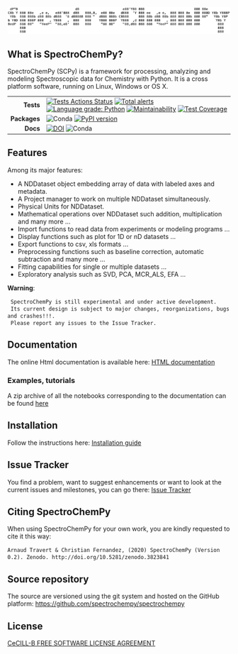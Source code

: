 ![titre](titre.png)
## What is SpectroChemPy?

SpectroChemPy (SCPy) is a framework for processing, analyzing and modeling 
Spectroscopic data for Chemistry with Python. It is a cross platform software, 
running on Linux, Windows or OS X.

||| 
|---:|:---|
|**Tests**| [![Tests Actions Status](https://github.com/spectrochempy/spectrochempy/actions/workflows/test_package.yml/badge.svg)](https://github.com/spectrochempy/spectrochempy/actions) [![Total alerts](https://img.shields.io/lgtm/alerts/g/spectrochempy/spectrochempy.svg?logo=lgtm&logoWidth=18)](https://lgtm.com/projects/g/spectrochempy/spectrochempy/alerts/) [![Language grade: Python](https://img.shields.io/lgtm/grade/python/g/spectrochempy/spectrochempy.svg?logo=lgtm&logoWidth=18)](https://lgtm.com/projects/g/spectrochempy/spectrochempy/context:python) [![Maintainability](https://api.codeclimate.com/v1/badges/78681bc1aabbb8ca915f/maintainability)](https://codeclimate.com/github/spectrochempy/spectrochempy/maintainability) [![Test Coverage](https://api.codeclimate.com/v1/badges/78681bc1aabbb8ca915f/test_coverage)](https://codeclimate.com/github/spectrochempy/spectrochempy/test_coverage)|
|**Packages**| ![Conda](https://img.shields.io/conda/v/spectrocat/spectrochempy) [![PyPI version](https://badge.fury.io/py/spectrochempy.svg)](https://badge.fury.io/py/spectrochempy)||
|**Docs**|[![DOI](https://zenodo.org/badge/DOI/10.5281/zenodo.3823841.svg)](https://doi.org/10.5281/zenodo.3823841) ![Conda](https://img.shields.io/conda/l/spectrocat/spectrochempy)|  




## Features

Among its major features:

* A NDDataset object embedding array of data with labeled axes and metadata.
* A Project manager to work on multiple NDDataset simultaneously.
* Physical Units for NDDataset.
* Mathematical operations over NDDataset such addition, multiplication and many more ...
* Import functions to read data from experiments or modeling programs ...
* Display functions such as plot for 1D or nD datasets ...
* Export functions to csv, xls formats ...
* Preprocessing functions such as baseline correction, automatic subtraction and many more ...
* Fitting capabilities for single or multiple datasets ...
* Exploratory analysis such as SVD, PCA, MCR_ALS, EFA ...

**Warning**:

     SpectroChemPy is still experimental and under active development. 
     Its current design is subject to major changes, reorganizations, bugs and crashes!!!. 
     Please report any issues to the Issue Tracker.

## Documentation

The online Html documentation is available here:  [HTML documentation](https://www.spectrochempy.fr)

### Examples, tutorials

A zip archive of all the notebooks corresponding to the documentation  can be found [here](https://www.spectrochempy.fr/downloads/stable-spectrochempy-notebooks.zip)

## Installation

Follow the instructions here: [Installation guide](https://www.spectrochempy.fr/stable/gettingstarted/install/index.html)

## Issue Tracker

You find a problem, want to suggest enhancements or want to look at the current issues and milestones, you can go there:  [Issue Tracker](https://github.com/spectrochempy/spectrochempy/issues)

## Citing SpectroChemPy

When using SpectroChemPy for your own work, you are kindly requested to cite it this way:
```
Arnaud Travert & Christian Fernandez, (2020) SpectroChemPy (Version 0.2). Zenodo. http://doi.org/10.5281/zenodo.3823841
```

## Source repository 

The source are versioned using the git system and hosted on the GitHub platform: 
https://github.com/spectrochempy/spectrochempy

## License

[CeCILL-B FREE SOFTWARE LICENSE AGREEMENT](https://cecill.info/licences/Licence_CeCILL-B_V1-en.html)
